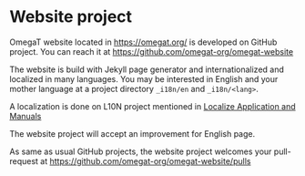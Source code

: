 # Website project

OmegaT website located in https://omegat.org/ is developed on GitHub project.
You can reach it at https://github.com/omegat-org/omegat-website

The website is build with Jekyll page generator and internationalized and localized in many languages.
You may be interested in English and your mother language at a project directory `_i18n/en` and `_i18n/<lang>`.

A localization is done on L10N project mentioned
in [Localize Application and Manuals](45.LocalizeApplicationAndManuals.md)

The website project will accept an improvement for English page.

As same as usual GitHub projects, the website project welcomes your pull-request at
https://github.com/omegat-org/omegat-website/pulls

